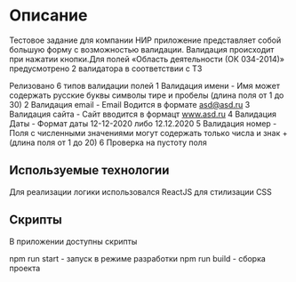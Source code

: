# Описание 
Тестовое задание для компании НИР приложение представляет собой большую форму с возможностью валидации. Валидация происходит при нажатии кнопки.Для полей «Область деятельности (ОК 034-2014)» предусмотрено 2 валидатора в соответствии с ТЗ

Релизовано 6 типов валидации полей
1 Валидация имени - Имя может содержать русские буквы символы тире и пробелы (длина поля от 1 до 30)
2 Валидация email - Email Водится в формате asd@asd.ru 
3 Валидация сайта - Сайт вводится в формацт www.asd.ru
4 Валидация Даты - Формат даты 12-12-2020 либо 12.12.2020
5 Валидация номер - Поля с численными значениями могут содержать только числа и знак + (длина поля от 1 до 20)
6 Проверка на пустоту поля

## Используемые технологии
Для реализации логики использовался ReactJS для стилизации CSS

## Скрипты 
В приложении доступны скрипты 

npm run start - запуск в режиме разработки
npm run build - сборка проекта

